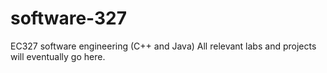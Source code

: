 # software-327
EC327 software engineering (C++ and Java)
All relevant labs and projects will eventually go here.
